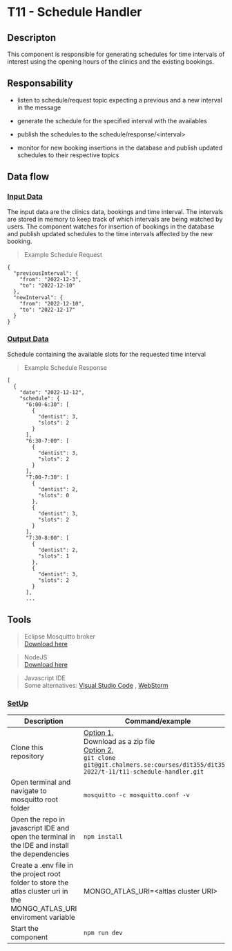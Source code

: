 # **T11 - Schedule Handler**

## **Descripton**


This component is responsible for generating schedules for time intervals of interest using the opening hours of the 
clinics and the existing bookings.

## **Responsability**

- listen to schedule/request topic expecting a previous and a new interval in the message
- generate the schedule for the specified interval with the availables

- publish the schedules to the schedule/response/\<interval>
- monitor for new booking insertions in the database and publish updated schedules to their respective topics

## **Data flow**

### **<ins>Input Data</ins>**
The input data are the clinics data, bookings and time interval. The intervals are stored in memory to keep track of which intervals are being watched by users. The component watches for insertion of bookings in the database and publish updated schedules to the time intervals affected by the new booking.

>Example Schedule Request
```
{
  "previousInterval": {
    "from": "2022-12-3",
    "to": "2022-12-10"
  },
  "newInterval": {
    "from": "2022-12-10",
    "to": "2022-12-17"
  }
}
```
### **<ins>Output Data</ins>**
Schedule containing the available slots for the requested time interval
>Example Schedule Response
```
[
  {
    "date": "2022-12-12",
    "schedule": {
      "6:00-6:30": [
        {
          "dentist": 3,
          "slots": 2
        }
      ],
      "6:30-7:00": [
        {
          "dentist": 3,
          "slots": 2
        }
      ],
      "7:00-7:30": [
        {
          "dentist": 2,
          "slots": 0
        },
        {
          "dentist": 3,
          "slots": 2
        }
      ],
      "7:30-8:00": [
        {
          "dentist": 2,
          "slots": 1
        },
        {
          "dentist": 3,
          "slots": 2
        }
      ],
      ...
```

## **Tools**

>  Eclipse Mosquitto broker <br>[Download here](https://mosquitto.org/download/)

>NodeJS <br>[Download here](https://nodejs.org/en/download/)

>Javascript IDE<br> Some alternatives: [Visual Studio Code](https://visualstudio.microsoft.com/downloads/) , [WebStorm](https://www.jetbrains.com/webstorm/download/)

### **<ins>SetUp</ins>**

| Description | Command/example |
|-------|---|
| Clone this repository | <ins>Option 1.</ins><br> Download as a zip file<br> <ins>Option 2.</ins><br>`git clone git@git.chalmers.se:courses/dit355/dit356-2022/t-11/t11-schedule-handler.git`|
| Open terminal and navigate to mosquitto root folder |  `mosquitto -c mosquitto.conf -v ` |
|Open the repo in javascript IDE and open the terminal in the IDE and install the dependencies| `npm install` |
|Create a .env file in the project root folder to store the atlas cluster uri in the MONGO_ATLAS_URI enviroment variable | MONGO_ATLAS_URI=\<altlas cluster URI> |
|Start the component | `npm run dev`











